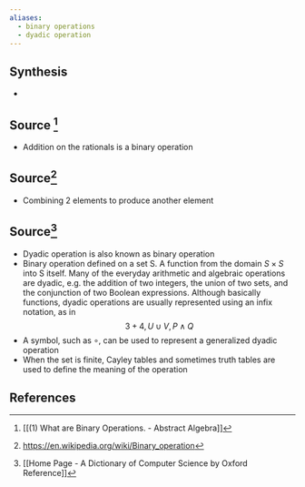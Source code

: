 ```yaml
---
aliases:
  - binary operations
  - dyadic operation
---
```

## Synthesis
- 
## Source [^1]
- Addition on the rationals is a binary operation

## Source[^2]
- Combining 2 elements to produce another element

## Source[^3]
- Dyadic operation is also known as binary operation
- Binary operation defined on a set S. A function from the domain $S \times S$ into S itself. Many of the everyday arithmetic and algebraic operations are dyadic, e.g. the addition of two integers, the union of two sets, and the conjunction of two Boolean expressions. Although basically functions, dyadic operations are usually represented using an infix notation, as in
$$3 + 4, U \cup V, P \land Q$$
- A symbol, such as $\circ$, can be used to represent a generalized dyadic operation
- When the set is finite, Cayley tables and sometimes truth tables are used to define the meaning of the operation
## References

[^1]: [[(1) What are Binary Operations.  - Abstract Algebra]]
[^2]: https://en.wikipedia.org/wiki/Binary_operation
[^3]: [[Home Page - A Dictionary of Computer Science by Oxford Reference]]